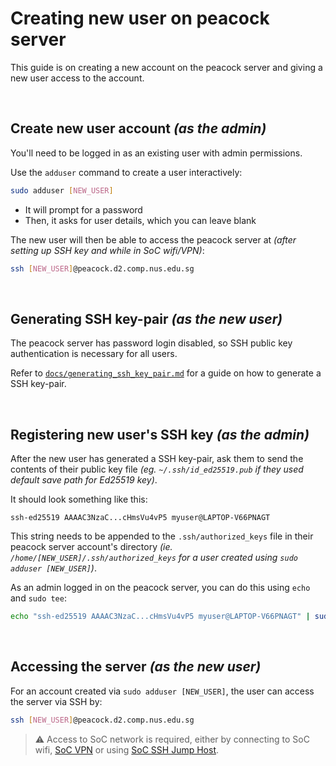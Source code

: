 # Creating new user on peacock server

This guide is on creating a new account on the peacock server and giving a new user access to the account.

<br>

## Create new user account _(as the admin)_

You'll need to be logged in as an existing user with admin permissions.

Use the `adduser` command to create a user interactively:

```bash
sudo adduser [NEW_USER]
```

-   It will prompt for a password
-   Then, it asks for user details, which you can leave blank

The new user will then be able to access the peacock server at _(after setting up SSH key and while in SoC wifi/VPN)_:

```bash
ssh [NEW_USER]@peacock.d2.comp.nus.edu.sg
```

<br>

## Generating SSH key-pair _(as the new user)_

The peacock server has password login disabled, so SSH public key authentication is necessary for all users.

Refer to [`docs/generating_ssh_key_pair.md`](docs/generating_ssh_key_pair.md) for a guide on how to generate a SSH key-pair.

<br>

## Registering new user's SSH key _(as the admin)_

After the new user has generated a SSH key-pair, ask them to send the contents of their public key file _(eg. `~/.ssh/id_ed25519.pub` if they used default save path for Ed25519 key)_.

It should look something like this:

```
ssh-ed25519 AAAAC3NzaC...cHmsVu4vP5 myuser@LAPTOP-V66PNAGT
```

This string needs to be appended to the `.ssh/authorized_keys` file in their peacock server account's directory _(ie. `/home/[NEW_USER]/.ssh/authorized_keys` for a user created using `sudo adduser [NEW_USER]`)_.

As an admin logged in on the peacock server, you can do this using `echo` and `sudo tee`:

```bash
echo "ssh-ed25519 AAAAC3NzaC...cHmsVu4vP5 myuser@LAPTOP-V66PNAGT" | sudo tee -a /home/[NEW_USER]/.ssh/authorized_keys > /dev/null
```

<br>

## Accessing the server _(as the new user)_

For an account created via `sudo adduser [NEW_USER]`, the user can access the server via SSH by:

```bash
ssh [NEW_USER]@peacock.d2.comp.nus.edu.sg
```

> ⚠️ Access to SoC network is required, either by connecting to SoC wifi, [SoC VPN](accessing_outside_soc.md#soc-vpn) or using [SoC SSH Jump Host](accessing_outside_soc.md#soc-ssh-jump-host).
